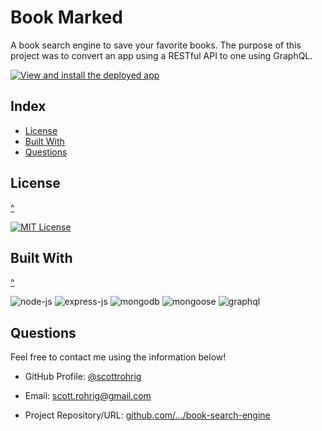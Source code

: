 # Book Marked

A book search engine to save your favorite books. The purpose of this project was to convert an app using a RESTful API to one using GraphQL.


[![View and install the deployed app](./assets/preview.png)](https://sr-book-search-engine.herokuapp.com/)

## Index

- [License](#license)
- [Built With](#built-with)
- [Questions](#questions)

## License
[^](#index)

[![MIT License](https://img.shields.io/badge/License-MIT-orange)](https://choosealicense.com/licenses/mit)

## Built With
[^](#index)

![node-js](https://img.shields.io/badge/-Node.js-3c873a?logo=node.js&logoColor=white&logoWidth=30)
![express-js](https://img.shields.io/badge/-Express.js-000?logo=express&logoColor=white&logoWidth=30)
![mongodb](https://img.shields.io/badge/-MongoDB-47A248?logo=mongodb&logoColor=white&logoWidth=30)
![mongoose](https://img.shields.io/badge/-Mongoose.js-47A248?logo=mongoose&logoColor=white&logoWidth=30)
![graphql](https://img.shields.io/badge/-GraphQL-E10098?logo=graphql?logoColor=white?logoWidth=30)

## Questions

Feel free to contact me using the information below!

- GitHub Profile: [@scottrohrig](https://github.com/scottrohrig)

- Email: scott.rohrig@gmail.com

- Project Repository/URL: [github.com/.../book-search-engine](https://github.com/scottrohrig/book-search-engine)
